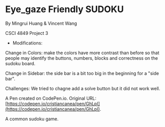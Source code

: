 # Eye_gaze Friendly SUDOKU

By Mingrui Huang & Vincent Wang

CSCI 4849 Project 3

- Modifications: 

Change in Colors: make the colors have more contrast than before so that people may identify the buttons, numbers, blocks and correctness on the sudoku board.

Change in Sidebar: the side bar is a bit too big in the beginning for a "side bar".


Challenges: We tried to chagne add a solve button but it did not work well.

A Pen created on CodePen.io. Original URL: [https://codepen.io/cristiancanea/pen/GhLpI](https://codepen.io/cristiancanea/pen/GhLpI).

A common sudoku game.
